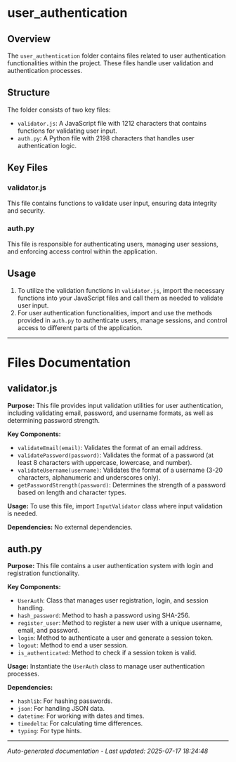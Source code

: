 # user_authentication

## Overview
The `user_authentication` folder contains files related to user authentication functionalities within the project. These files handle user validation and authentication processes.

## Structure
The folder consists of two key files:
- `validator.js`: A JavaScript file with 1212 characters that contains functions for validating user input.
- `auth.py`: A Python file with 2198 characters that handles user authentication logic.

## Key Files
### validator.js
This file contains functions to validate user input, ensuring data integrity and security.

### auth.py
This file is responsible for authenticating users, managing user sessions, and enforcing access control within the application.

## Usage
1. To utilize the validation functions in `validator.js`, import the necessary functions into your JavaScript files and call them as needed to validate user input.
2. For user authentication functionalities, import and use the methods provided in `auth.py` to authenticate users, manage sessions, and control access to different parts of the application.

---

# Files Documentation

## validator.js

**Purpose:** This file provides input validation utilities for user authentication, including validating email, password, and username formats, as well as determining password strength.

**Key Components:**
- `validateEmail(email)`: Validates the format of an email address.
- `validatePassword(password)`: Validates the format of a password (at least 8 characters with uppercase, lowercase, and number).
- `validateUsername(username)`: Validates the format of a username (3-20 characters, alphanumeric and underscores only).
- `getPasswordStrength(password)`: Determines the strength of a password based on length and character types.

**Usage:** To use this file, import `InputValidator` class where input validation is needed.

**Dependencies:** No external dependencies.

## auth.py

**Purpose:** This file contains a user authentication system with login and registration functionality.

**Key Components:**
- `UserAuth`: Class that manages user registration, login, and session handling.
- `hash_password`: Method to hash a password using SHA-256.
- `register_user`: Method to register a new user with a unique username, email, and password.
- `login`: Method to authenticate a user and generate a session token.
- `logout`: Method to end a user session.
- `is_authenticated`: Method to check if a session token is valid.

**Usage:** Instantiate the `UserAuth` class to manage user authentication processes.

**Dependencies:**
- `hashlib`: For hashing passwords.
- `json`: For handling JSON data.
- `datetime`: For working with dates and times.
- `timedelta`: For calculating time differences.
- `typing`: For type hints.

---
*Auto-generated documentation - Last updated: 2025-07-17 18:24:48*
